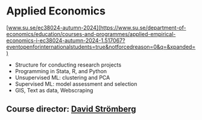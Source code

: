 # Applied Economics
[www.su.se/ec38024-autumn-2024](https://www.su.se/department-of-economics/education/courses-and-programmes/applied-empirical-economics-i-ec38024-autumn-2024-1.517067?eventopenforinternationalstudents=true&notforcedreason=0&q=&xpanded=)
- Structure for conducting research projects
- Programming in Stata, R, and Python
- Unsupervised ML: clustering and PCA
- Supervised ML: model assessment and selection
- GIS, Text as data, Webscraping
  
## Course director: [David Strömberg](https://davidstro.github.io/)
